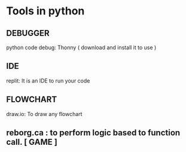 # Tools in python

## DEBUGGER

python code debug: Thonny ( download and install it to use )

## IDE

replit: It is an IDE to run your code

## FLOWCHART

draw.io: To draw any flowchart

## reborg.ca : to perform logic based to function call. [ GAME ]

